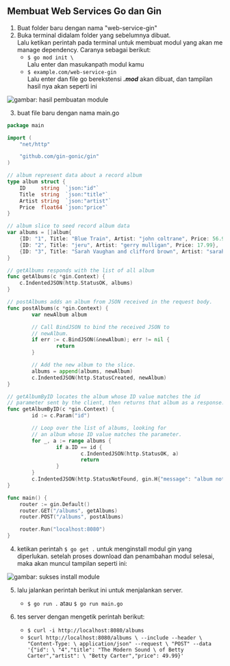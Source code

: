## Membuat Web Services Go dan Gin
1. Buat folder baru dengan nama "web-service-gin"  
2. Buka terminal didalam folder yang sebelumnya dibuat.  
 Lalu ketikan perintah pada terminal untuk membuat modul yang akan me manage dependency. Caranya sebagai berikut:   
	- `$ go mod init \`   
Lalu enter dan masukanpath modul kamu   
	- `$ example.com/web-service-gin`  
Lalu enter dan file go berekstensi ***.mod*** akan dibuat, dan tampilan hasil nya akan seperti ini  

![gambar: hasil pembuatan module](https://link)

3. buat file baru dengan nama main.go
```go
package main

import (
	"net/http"

	"github.com/gin-gonic/gin"
)

// album represent data about a record album
type album struct {
	ID     string  `json:"id"`
	Title  string  `json:"title"`
	Artist string  `json:"artist"`
	Price  float64 `json:"price"`
}

// album slice to seed record album data
var albums = []album{
	{ID: "1", Title: "Blue Train", Artist: "john coltrane", Price: 56.99},
	{ID: "2", Title: "jeru", Artist: "gerry mulligan", Price: 17.99},
	{ID: "3", Title: "Sarah Vaughan and clifford brown", Artist: "sarah vaughan", Price: 39.99},
}

// getAlbums responds with the list of all album
func getAlbums(c *gin.Context) {
	c.IndentedJSON(http.StatusOK, albums)
}

// postAlbums adds an album from JSON received in the request body.
func postAlbums(c *gin.Context) {
        var newAlbum album

        // Call BindJSON to bind the received JSON to
        // newAlbum.
        if err := c.BindJSON(&newAlbum); err != nil {
                return
        }

        // Add the new album to the slice.
        albums = append(albums, newAlbum)
        c.IndentedJSON(http.StatusCreated, newAlbum)
}

// getAlbumByID locates the album whose ID value matches the id
// parameter sent by the client, then returns that album as a response.
func getAlbumByID(c *gin.Context) {
        id := c.Param("id")

        // Loop over the list of albums, looking for
        // an album whose ID value matches the parameter.
        for _, a := range albums {
                if a.ID == id {
                        c.IndentedJSON(http.StatusOK, a)
                        return
                }
        }
        c.IndentedJSON(http.StatusNotFound, gin.H{"message": "album not found"})
}

func main() {
	router := gin.Default()
	router.GET("/albums", getAlbums)
	router.POST("/albums", postAlbums)

	router.Run("localhost:8080")
}

```
4. ketikan perintah `$ go get .` untuk menginstall modul gin yang diperlukan. setelah proses download dan penambahan modul selesai, maka akan muncul tampilan seperti ini:

![gambar: sukses install module](https://link)

5. lalu jalankan perintah berikut ini untuk menjalankan server.  
    - `$ go run .` atau `$ go run main.go`

6. tes server dengan mengetik perintah berikut:  
    - `$ curl -i http://localhost:8080/albums`
    - `$curl http://localhost:8080/albums \
    --include --header \
    "Content-Type: \
    application/json" --request \
    "POST" --data '{"id": \
    "4","title": "The Modern Sound \
    of Betty Carter","artist": \
    "Betty Carter","price": 49.99}'`